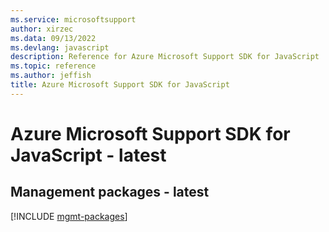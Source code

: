 ```yaml
---
ms.service: microsoftsupport
author: xirzec
ms.data: 09/13/2022
ms.devlang: javascript
description: Reference for Azure Microsoft Support SDK for JavaScript
ms.topic: reference
ms.author: jeffish
title: Azure Microsoft Support SDK for JavaScript
---
```

# Azure Microsoft Support SDK for JavaScript - latest

## Management packages - latest
[!INCLUDE [mgmt-packages](microsoft-support-mgmt-index.md)]